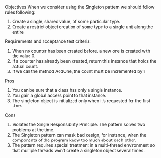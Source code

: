 Objectives When we consider using the Singleton pattern we should follow rules following:

1. Create a single, shared value, of some particular type.
2. Create a restrict object creation of some type to a single unit along the entire

Requirements and acceptance test criteria:

1. When no counter has been created before, a new one is created with the value 0.
2. If a counter has already been created, return this instance that holds the actual count.
3. If we call the method AddOne, the count must be incremented by 1.

Pros

1. You can be sure that a class has only a single instance.
2. You gain a global access point to that instance.
3. The singleton object is initialized only when it’s requested for the first time.

Cons

1. Violates the Single Responsibility Principle. The pattern solves two problems at the time.
2. The Singleton pattern can mask bad design, for instance, when the components of the program know too much about each
   other.
3. The pattern requires special treatment in a multi-thread environment so that multiple threads won’t create a
   singleton object several times.

